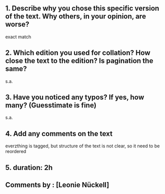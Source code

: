 ## 1. Describe why you chose this specific version of the text. Why others, in your opinion, are worse?

exact match
## 2. Which edition you used for collation? How close the text to the edition? Is pagination the same?

s.a.
## 3. Have you noticed any typos? If yes, how many? (Guesstimate is fine)

s.a.
## 4. Add any comments on the text

everzthing is tagged, but structure of the text is not clear, so it need to be reordered

## 5. duration: 2h

## Comments by : [Leonie Nückell]
